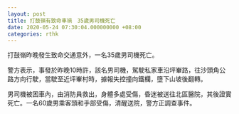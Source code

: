 ```yaml
---
layout: post
title: 打鼓嶺有致命車禍　35歲男司機死亡
date: 2020-05-24 07:30:04.000000000 +08:00
categories: rthk
---
```


打鼓嶺昨晚發生致命交通意外，一名35歲男司機死亡。

警方表示，事發於昨晚10時許，該名男司機，駕駛私家車沿坪輋路，往沙頭角公路方向行駛，當駛至近坪輋村時，據報失控撞向鐵欄，墮下山坡後翻轉。

男司機被困車內，由消防員救出，身體多處受傷，昏迷被送往北區醫院，其後證實死亡。一名60歲男乘客頭和手部受傷，清醒送院，警方正調查事件。
